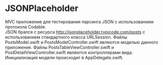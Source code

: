 # JSONPlaceholder
MVC приложение для тестирования парсинга JSON c использованием протокола Codable.<br/>
JSON брался с ресурса http://jsonplaceholder.typicode.com/posts с использованием стандартного класса URLSession.
Файлы PostsModel.swift и PostsModelController.swift являются моделью данного приложения.
Файлы PostsTableViewController.swift и PostDetailViewController.swift являются контроллерами вида.
Инициализация модели происходит в AppDelegate.swift.

